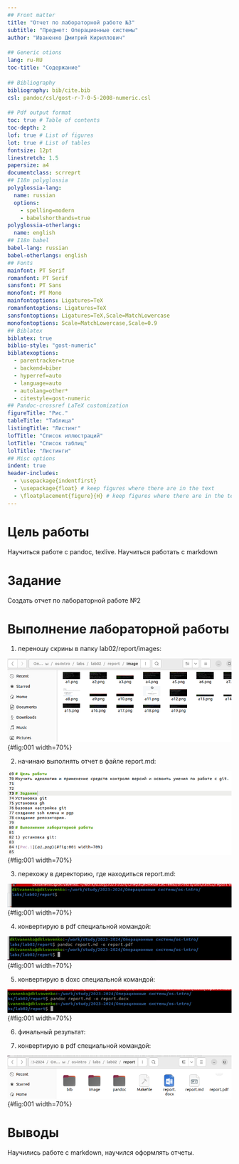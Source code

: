 ```yaml
---
## Front matter
title: "Отчет по лабораторной работе №3"
subtitle: "Предмет: Операционные системы"
author: "Иваненко Дмитрий Кириллович"

## Generic otions
lang: ru-RU
toc-title: "Содержание"

## Bibliography
bibliography: bib/cite.bib
csl: pandoc/csl/gost-r-7-0-5-2008-numeric.csl

## Pdf output format
toc: true # Table of contents
toc-depth: 2
lof: true # List of figures
lot: true # List of tables
fontsize: 12pt
linestretch: 1.5
papersize: a4
documentclass: scrreprt
## I18n polyglossia
polyglossia-lang:
  name: russian
  options:
	- spelling=modern
	- babelshorthands=true
polyglossia-otherlangs:
  name: english
## I18n babel
babel-lang: russian
babel-otherlangs: english
## Fonts
mainfont: PT Serif
romanfont: PT Serif
sansfont: PT Sans
monofont: PT Mono
mainfontoptions: Ligatures=TeX
romanfontoptions: Ligatures=TeX
sansfontoptions: Ligatures=TeX,Scale=MatchLowercase
monofontoptions: Scale=MatchLowercase,Scale=0.9
## Biblatex
biblatex: true
biblio-style: "gost-numeric"
biblatexoptions:
  - parentracker=true
  - backend=biber
  - hyperref=auto
  - language=auto
  - autolang=other*
  - citestyle=gost-numeric
## Pandoc-crossref LaTeX customization
figureTitle: "Рис."
tableTitle: "Таблица"
listingTitle: "Листинг"
lofTitle: "Список иллюстраций"
lotTitle: "Список таблиц"
lolTitle: "Листинги"
## Misc options
indent: true
header-includes:
  - \usepackage{indentfirst}
  - \usepackage{float} # keep figures where there are in the text
  - \floatplacement{figure}{H} # keep figures where there are in the text
---
```


# Цель работы

Научиться работе с pandoc, texlive. Научиться работать с markdown

# Задание

Создать отчет по лабораторной работе №2

# Выполнение лабораторной работы

1) переношу скрины в папку lab02/report/images:

![](image/q1.png){#fig:001 width=70%}

2) начинаю выполнять отчет в файле report.md:

![](image/q2.png){#fig:001 width=70%}

3) перехожу в директорию, где находиться report.md:

![](image/q3.png){#fig:001 width=70%}

4) конвертирую в pdf специальной командой:

![](image/q4.png){#fig:001 width=70%}

5) конвертирую в doxc специальной командой:

![](image/q5.png){#fig:001 width=70%}

6) финальный результат:

4) конвертирую в pdf специальной командой:

![](image/q6.png){#fig:001 width=70%}

# Выводы

Научились работе с markdown, научился оформлять отчеты.
